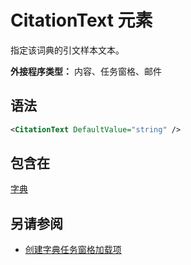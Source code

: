 # <a name="citationtext-element"></a>CitationText 元素

指定该词典的引文样本文本。

**外接程序类型：** 内容、任务窗格、邮件

## <a name="syntax"></a>语法

```XML
<CitationText DefaultValue="string" />
```

## <a name="contained-in"></a>包含在

[字典](dictionary.md)

## <a name="see-also"></a>另请参阅

- [创建字典任务窗格加载项](https://docs.microsoft.com/office/dev/add-ins/word/dictionary-task-pane-add-ins)
